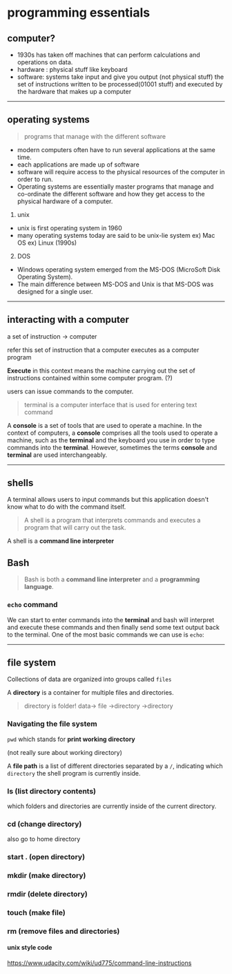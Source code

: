 # programming essentials

## computer?

- 1930s has taken off
  machines that can perform calculations and operations on data.
- hardware : physical stuff like keyboard
- software: systems take input and give you output
  (not physical stuff)
  the set of instructions written to be processed(01001 stuff) and executed by the hardware that makes up a computer

---

## operating systems

> programs that manage with the different software

- modern computers often have to run several applications at the same time.
- each applications are made up of software
- software will require access to the physical resources of the computer in order to run.
- Operating systems are essentially master programs that manage and co-ordinate the different software and how they get access to the physical hardware of a computer.

1. unix

- unix is first operating system in 1960
- many operating systems today are said to be unix-lie system
  ex) Mac OS
  ex) Linux (1990s)

2. DOS

- Windows operating system emerged from the MS-DOS (MicroSoft Disk Operating System).
- The main difference between MS-DOS and Unix is that MS-DOS was designed for a single user.

---

## interacting with a computer

a set of instruction -> computer

refer this set of instruction that a computer executes as a computer program

**Execute** in this context means the machine carrying out the set of instructions contained within some computer program. (?)

users can issue commands to the computer.

> terminal is a computer interface that is used for entering text command

A **console** is a set of tools that are used to operate a machine. In the context of computers, a **console** comprises all the tools used to operate a machine, such as the **terminal** and the keyboard you use in order to type commands into the **terminal**. However, sometimes the terms **console** and **terminal** are used interchangeably.

---

## shells

A terminal allows users to input commands but this application doesn't know what to do with the command itself.

> A shell is a program that interprets commands and executes a program that will carry out the task.

A shell is a **command line interpreter**

## Bash

> Bash is both a **command line interpreter** and a **programming language**.

### `echo` command

We can start to enter commands into the **terminal** and bash will interpret and execute these commands and then finally send some text output back to the terminal. One of the most basic commands we can use is `echo`:

---

## file system

Collections of data are organized into groups called `files`

A **directory** is a container for multiple files and directories.

> directory is folder!
> data-> file ->directory ->directory

### Navigating the file system

`pwd` which stands for **print working directory**

(not really sure about working directory)

A **file path** is a list of different directories separated by a `/`, indicating which `directory` the shell program is currently inside.

### ls (list directory contents)

which folders and directories are currently inside of the current directory.

### cd (change directory)

also go to home directory

### start . (open directory)

### mkdir (make directory)

### rmdir (delete directory)

### touch (make file)

### rm (remove files and directories)

#### unix style code

https://www.udacity.com/wiki/ud775/command-line-instructions
